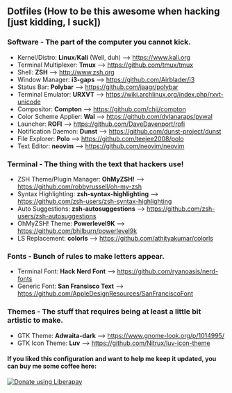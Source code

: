 ## Dotfiles (How to be this awesome when hacking [just kidding, I suck])

### Software - The part of the computer you cannot kick.
- Kernel/Distro: **Linux**/**Kali** (Well, duh) --> https://www.kali.org
- Terminal Multiplexer: **Tmux** --> https://github.com/tmux/tmux
- Shell: **ZSH** --> http://www.zsh.org
- Window Manager: **i3-gaps** --> https://github.com/Airblader/i3
- Status Bar: **Polybar** --> https://github.com/jaagr/polybar
- Terminal Emulator: **URXVT** --> https://wiki.archlinux.org/index.php/rxvt-unicode
- Compositor: **Compton** --> https://github.com/chjj/compton
- Color Scheme Applier: **Wal** --> https://github.com/dylanaraps/pywal
- Launcher: **ROFI** --> https://github.com/DaveDavenport/rofi
- Notification Daemon: **Dunst** --> https://github.com/dunst-project/dunst
- File Explorer: **Polo** --> https://github.com/teejee2008/polo
- Text Editor: **neovim** --> https://github.com/neovim/neovim

### Terminal - The thing with the text that hackers use!
- ZSH Theme/Plugin Manager: **OhMyZSH!** --> https://github.com/robbyrussell/oh-my-zsh
- Syntax Highlighting: **zsh-syntax-highlighting** --> https://github.com/zsh-users/zsh-syntax-highlighting
- Auto Suggestions: **zsh-autosuggestions** --> https://github.com/zsh-users/zsh-autosuggestions
- OhMyZSH! Theme: **Powerlevel9K** --> https://github.com/bhilburn/powerlevel9k
- LS Replacement: **colorls** --> https://github.com/athityakumar/colorls

### Fonts - Bunch of rules to make letters appear.
- Terminal Font: **Hack Nerd Font** --> https://github.com/ryanoasis/nerd-fonts
- Generic Font: **San Fransisco Text** --> https://github.com/AppleDesignResources/SanFranciscoFont

### Themes - The stuff that requires being at least a little bit artistic to make.
- GTK Theme: **Adwaita-dark** --> https://www.gnome-look.org/p/1014995/
- GTK Icon Theme: **Luv** --> https://github.com/Nitrux/luv-icon-theme

#### If you liked this configuration and want to help me keep it updated, you can buy me some coffee here:

<a href="https://liberapay.com/naliferopoulos/donate"><img alt="Donate using Liberapay" src="https://liberapay.com/assets/widgets/donate.svg"></a>
